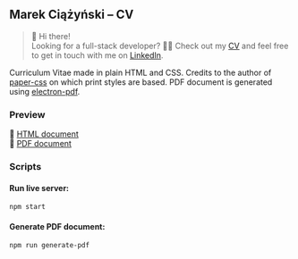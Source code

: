 ## Marek Ciążyński – CV

> 👋 Hi there!  
> Looking for a full-stack developer? 👨‍💻
> Check out my [CV](./index.pdf) and feel free to get in touch with me on [LinkedIn](https://www.linkedin.com/in/marek-ci%C4%85%C5%BCy%C5%84ski/).

Curriculum Vitae made in plain HTML and CSS. Credits to the author of [paper-css](https://www.npmjs.com/package/paper-css) on which print styles are based. PDF document is generated using [electron-pdf](https://www.npmjs.com/package/electron-pdf).

### Preview
📘 [HTML document](https://rawcdn.githack.com/marek-ciazynski/cv/a98f4a02b46c74f1aa5afb4bb2a6b98f1489d0ee/index.html)  
📕 [PDF document](./index.pdf)  

### Scripts
#### Run live server:
```
npm start
```

#### Generate PDF document:
```
npm run generate-pdf
```
